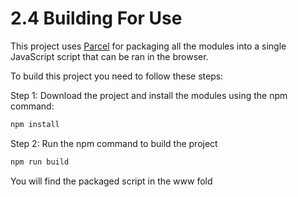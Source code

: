 # 2.4 Building For Use
This project uses [Parcel](https://parceljs.org/) for packaging all the modules into a single JavaScript script that can be ran in the browser.

To build this project you need to follow these steps:

Step 1: Download the project and install the modules using the npm command:
```bash
npm install
```
Step 2: Run the npm command to build the project
```bash
npm run build
```
You will find the packaged script in the www fold